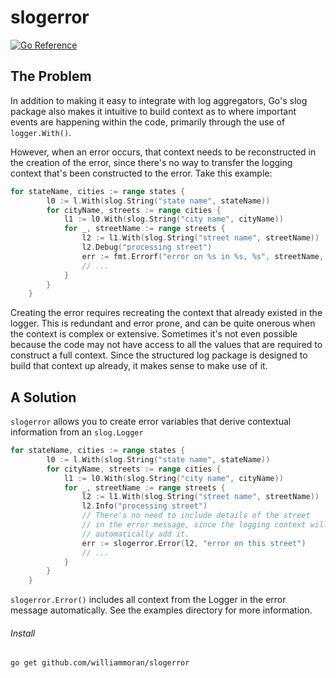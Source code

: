 # slogerror

[![Go Reference](https://pkg.go.dev/badge/github.com/williammoran/slogerror.svg)](https://pkg.go.dev/github.com/williammoran/slogerror)

## The Problem

In addition to making it easy to integrate with log aggregators,
Go's slog package also makes it intuitive to build context as to
where important events are happening within the code, primarily
through the use of `logger.With()`.

However, when an error occurs, that context needs to be reconstructed
in the creation of the error, since there's no way to transfer the
logging context that's been constructed to the error. Take this
example:

```go
for stateName, cities := range states {
		l0 := l.With(slog.String("state name", stateName))
		for cityName, streets := range cities {
			l1 := l0.With(slog.String("city name", cityName))
			for _, streetName := range streets {
				l2 := l1.With(slog.String("street name", streetName))
				l2.Debug("processing street")
				err := fmt.Errorf("error on %s in %s, %s", streetName, cityName, stateName)
				// ...
			}
		}
	}
```

Creating the error requires recreating the context that already
existed in the logger. This is redundant and error prone, and
can be quite onerous when the context is complex or extensive.
Sometimes it's not even possible because the code may not
have access to all the values that are required to
construct a full context. Since the structured log package is
designed to build that context up already, it makes sense to
make use of it.

## A Solution

`slogerror` allows you to create error variables that derive
contextual information from an `slog.Logger`

```go
for stateName, cities := range states {
		l0 := l.With(slog.String("state name", stateName))
		for cityName, streets := range cities {
			l1 := l0.With(slog.String("city name", cityName))
			for _, streetName := range streets {
				l2 := l1.With(slog.String("street name", streetName))
				l2.Info("processing street")
				// There's no need to include details of the street
				// in the error message, since the logging context will
				// automatically add it.
				err := slogerror.Error(l2, "error on this street")
				// ...
			}
		}
	}
```

`slogerror.Error()` includes all context from the Logger in the error
message automatically. See the examples directory for more information.

###### Install

```sh
go get github.com/williammoran/slogerror
```

###### 
